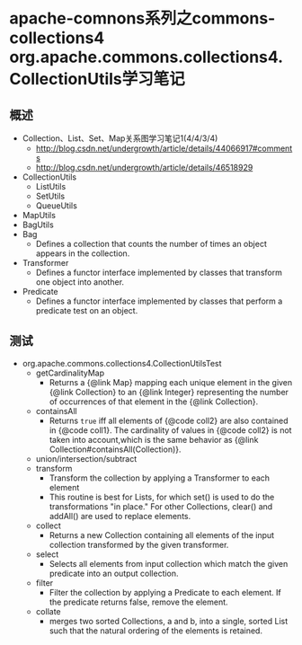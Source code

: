 # apache-comnons系列之commons-collections4 org.apache.commons.collections4.CollectionUtils学习笔记
## 概述
-   Collection、List、Set、Map关系图学习笔记1(4/4/3/4)
    - http://blog.csdn.net/undergrowth/article/details/44066917#comments
    - http://blog.csdn.net/undergrowth/article/details/46518929
- CollectionUtils
  - ListUtils
  - SetUtils
  - QueueUtils
- MapUtils
- BagUtils
- Bag
  - Defines a collection that counts the number of times an object appears in the collection.
- Transformer
  - Defines a functor interface implemented by classes that transform one object into another.
- Predicate
  - Defines a functor interface implemented by classes that perform a predicate test on an object.
## 测试
- org.apache.commons.collections4.CollectionUtilsTest
  - getCardinalityMap
      - Returns a {@link Map} mapping each unique element in the given {@link Collection} to an {@link Integer} representing the number of occurrences of that element in the {@link Collection}.
  - containsAll
      - Returns <code>true</code> iff all elements of {@code coll2} are also contained in {@code coll1}. The cardinality of values in {@code coll2} is not taken into account,which is the same behavior as {@link Collection#containsAll(Collection)}.
  - union/intersection/subtract
  - transform
      - Transform the collection by applying a Transformer to each element
    - This routine is best for Lists, for which set() is used to do the transformations "in place." For other Collections, clear() and addAll() are used to replace elements.
  - collect
      - Returns a new Collection containing all elements of the input collection transformed by the given transformer.
  - select
      - Selects all elements from input collection which match the given predicate into an output collection.
  - filter
      - Filter the collection by applying a Predicate to each element. If the predicate returns false, remove the element.
  - collate
      - merges two sorted Collections, a and b, into a single, sorted List such that the natural ordering of the elements is retained.